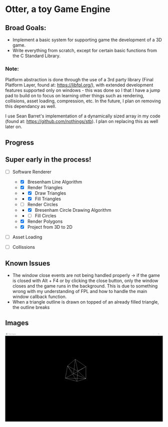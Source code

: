 # Otter, a toy Game Engine

## Broad Goals:
- Implement a basic system for supporting game the development of a 3D game.
- Write everything from scratch, except for certain basic functions from the C Standard Library.

### Note:
  Platform abstraction is done through the use of a 3rd party library (Final Platform Layer, found at: https://libfpl.org/), with extended development features supported only on windows - this was done so I that I have a jump pad to build on to focus on learning other things such as rendering, collisions, asset loading, compression, etc. In the future, I plan on removing this dependancy as well.

  I use Sean Barret's implementation of a dynamically sized array in my code (found at: https://github.com/nothings/stb). I plan on replacing this as well later on.

## Progress
 
## Super early in the process!
- [ ] Software Renderer
  - - [x] Bresenham Line Algorithm
  - - [x] Render Triangles
  - - - [x] Draw Triangles
  - - - [x] Fill Triangles
  - - [ ] Render Circles
  - - - [x] Bresenham Circle Drawing Algorithm
  - - - [ ] Fill Circles
  - - [X] Render Polygons
  - - [X] Project from 3D to 2D
  
 - [ ] Asset Loading
  
- [ ] Collissions

## Known Issues
- The window close events are not being handled properly -> if the game is closed with Alt + F4 or by
  clicking the close button, only the window closes and the game runs in the background. This is due
  to something wrong with my understanding of FPL and how to handle the main window callback function.
- When a triangle outline is drawn on topped of an already filled triangle, the outline breaks

## Images

![Alt text](screenshots/wireframeCube.gif?raw=true "wireframeCube")
